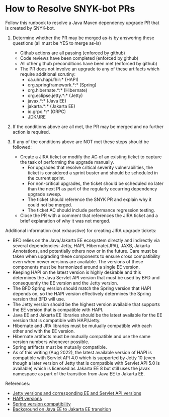 # How to Resolve SNYK-bot PRs

Follow this runbook to resolve a Java Maven dependency upgrade PR that is created by SNYK-bot.

1. Determine whether the PR may be merged as-is by answering these questions (all must be YES to merge as-is)
   - Github actions are all passing (enforced by github)
   - Code reviews have been completed (enforced by github)
   - All other github preconditions have been met (enforced by github)
   - The PR does not involve an upgrade to any of these artifacts which require additional scrutiny:
     - ca.uhn.hapi.fhir:* (HAPI)
     - org.springframework.\*:\* (Spring)
     - org.hibernate.\*:\* (Hibernate)
     - org.eclipse.jetty.\*:\* (Jetty)
     - javax.\*:\* (Java EE)
     - jakarta.\*:\* (Jakarta EE)
     - io.grpc.\*:\* (GRPC)
     - JDK/JRE

2. If the conditions above are all met, the PR may be merged and no further action is required.

3. If any of the conditions above are NOT met these steps should be followed:
   - Create a JIRA ticket or modify the AC of an existing ticket to capture the task of performing the upgrade manually.
     - For upgrades that resolve critical severity vulnerabilities, the ticket is considered a sprint buster and should
       be scheduled in the current sprint.
     - For non-critical upgrades, the ticket should be scheduled no later than the next PI as part of the regularly
       occurring dependency upgrade sweep.
     - The ticket should reference the SNYK PR and explain why it could not be merged.
     - The ticket AC should include performance regression testing.
   - Close the PR with a comment that references the JIRA ticket and a brief explanation of why it was not merged.

Additional information (not exhaustive) for creating JIRA upgrade tickets:
 - BFD relies on the Java/Jakarta EE ecosystem directly and indirectly via several dependencies: Jetty, HAPI,
   Hibernate(JPA), JAXB, Jakarta Annotations, and potentially others now or in the future. Care must be taken when
   upgrading these components to ensure cross compatibility even when newer versions are available. The versions of
   these components must be harmonized around a single EE version.
 - Keeping HAPI on the latest version is highly desirable and this determines the Java Servlet API version that must
   be used by BFD and consequently the EE version and the Jetty version.
 - The BFD Spring version should match the Spring version that HAPI depends on, so the HAPI version effectively
   determines the Spring version that BFD will use.
 - The Jetty version should be the highest version available that supports the EE version that is compatible with HAPI.
 - Java EE and Jakarta EE libraries should be the latest available for the EE version that is compatible with HAPI/Jetty.
 - Hibernate and JPA libraries must be mutually compatible with each other and with the EE version.
 - Hibernate artifacts must be mutually compatible and use the same version numbers whenever possible.
 - Spring artifacts must be mutually compatible.
 - As of this writing (Aug 2022), the latest available version of HAPI is compatible with Servlet API 4.0 which is
   supported by Jetty 10 (even though a later version of Jetty that is compatible with Servlet API 5.0 is available)
   which is licensed as Jakarta EE 8 but still uses the javax namespace as part of the transition from Java EE to
   Jakarta EE.

References:
 - [Jetty versions and corresponding EE and Servlet API versions](https://eclipse.org/jetty/)
 - [HAPI versions](https://hapifhir.io/hapi-fhir/docs/getting_started/versions.html)
 - [Spring version compatibility](https://docs.spring.io/spring-data/jpa/docs/2.7.0/reference/html/#dependencies.spring-framework) 
 - [Background on Java EE to Jakarta EE transition](https://blogs.oracle.com/javamagazine/post/transition-from-java-ee-to-jakarta-ee)